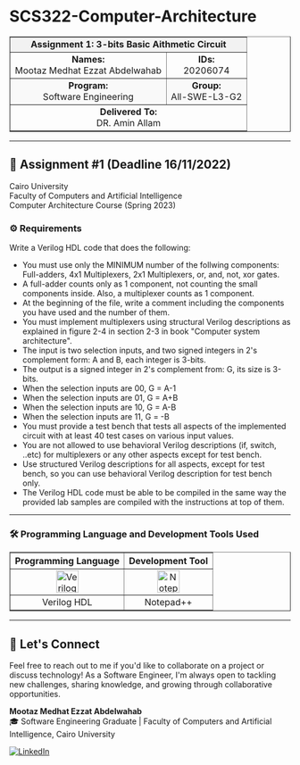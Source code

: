 # SCS322-Computer-Architecture

<div align="center">
  <table width="100%" border="1" cellpadding="10" cellspacing="0">
    <tr style="background-color:#f2f2f2;">
      <td align="center" colspan="2"><strong>Assignment 1: 3-bits Basic Aithmetic Circuit</strong></td>
    </tr>
    <tr>
      <td align="center"><strong>Names:</strong><br>Mootaz Medhat Ezzat Abdelwahab</td>
      <td align="center"><strong>IDs:</strong><br>20206074</td>
    </tr>
    <tr style="background-color:#f9f9f9;">
      <td align="center"><strong>Program:</strong><br>Software Engineering</td>
      <td align="center"><strong>Group:</strong><br>All-SWE-L3-G2</td>
    </tr>
    <tr>
      <td align="center" colspan="2"><strong>Delivered To:</strong><br>DR. Amin Allam</td>
    </tr>
  </table>
</div>

---

## 📝 Assignment #1 (Deadline 16/11/2022)

Cairo University  
Faculty of Computers and Artificial Intelligence  
Computer Architecture Course (Spring 2023)

### ⚙️ Requirements

Write a Verilog HDL code that does the following:
* You must use only the MINIMUM number of the follwing components: Full-adders, 4x1 Multiplexers, 2x1 Multiplexers, or, and, not, xor gates.
* A full-adder counts only as 1 component, not counting the small components inside. Also, a multiplexer counts as 1 component.
* At the beginning of the file, write a comment including the components you have used and the number of them.
* You must implement multiplexers using structural Verilog descriptions as explained in figure 2-4 in section 2-3 in book "Computer system architecture".
* The input is two selection inputs, and two signed integers in 2's complement form: A and B, each integer is 3-bits.
* The output is a signed integer in 2's complement from: G, its size is 3-bits.
* When the selection inputs are 00, G = A-1
* When the selection inputs are 01, G = A+B
* When the selection inputs are 10, G = A-B
* When the selection inputs are 11, G = -B
* You must provide a test bench that tests all aspects of the implemented circuit with at least 40 test cases on various input values.
* You are not allowed to use behavioral Verilog descriptions (if, switch, ..etc) for multiplexers or any other aspects except for test bench.
* Use structured Verilog descriptions for all aspects, except for test bench, so you can use behavioral Verilog description for test bench only.
* The Verilog HDL code must be able to be compiled in the same way the provided lab samples are compiled with the instructions at top of them.

---

### 🛠️ Programming Language and Development Tools Used

<table align="center" border="1" cellpadding="10">
  <thead>
    <tr>
      <th>Programming Language</th>
      <th>Development Tool</th>
    </tr>
  </thead>
  <tbody>
    <tr>
      <td align="center">
        <img src="https://github.com/user-attachments/assets/2dc96923-eb3a-42b1-b0f9-1c68d9f03b7a" title="Verilog HDL" alt="Verilog HDL" width="40" height="40"/>
      </td>
      <td align="center">
        <img src="https://github.com/user-attachments/assets/d922e85c-a5fa-46b3-a5bf-6d68b2b4baa3" title="Notepad++" alt="Notepad++" width="40" height="40"/>
      </td>
    </tr>
    <tr>
      <td align="center">
        Verilog HDL
      </td>
      <td align="center">
        Notepad++
      </td>
    </tr>
  </tbody>
</table>

---

## 💬 Let's Connect
Feel free to reach out to me if you'd like to collaborate on a project or discuss technology! As a Software Engineer, I'm always open to tackling new challenges, sharing knowledge, and growing through collaborative opportunities.

**Mootaz Medhat Ezzat Abdelwahab**  
🎓 Software Engineering Graduate | Faculty of Computers and Artificial Intelligence, Cairo University  

[![LinkedIn](https://img.shields.io/badge/LinkedIn-0077B5?style=for-the-badge&logo=linkedin&logoColor=white)](https://www.linkedin.com/in/mootaz-medhat-ezzat-abdelwahab-377a60244)
